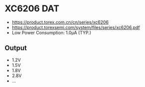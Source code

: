 
# XC6206 DAT

- https://product.torex.com.cn/cn/series/xc6206
- https://product.torexsemi.com/system/files/series/xc6206.pdf
- Low Power Consumption: 1.0μA (TYP.)


## Output 

- 1.2V
- 1.5V
- 1.8V
- 2.8V
- ...